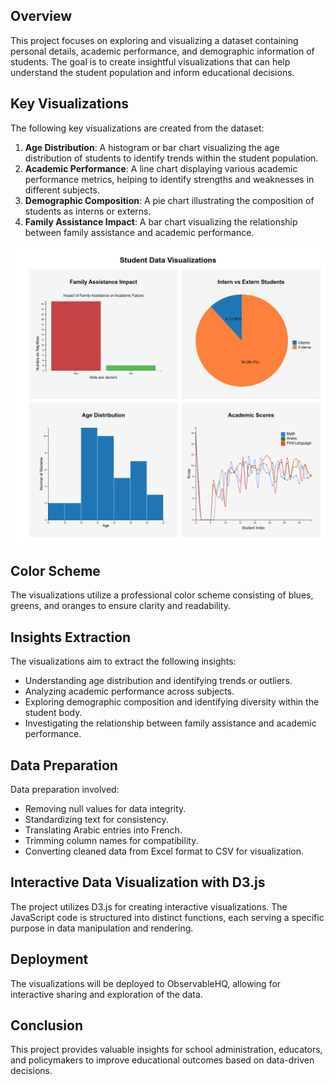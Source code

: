 ## Overview
This project focuses on exploring and visualizing a dataset containing personal details, academic performance, and demographic information of students. The goal is to create insightful visualizations that can help understand the student population and inform educational decisions.

## Key Visualizations
The following key visualizations are created from the dataset:

1. **Age Distribution**: A histogram or bar chart visualizing the age distribution of students to identify trends within the student population.
2. **Academic Performance**: A line chart displaying various academic performance metrics, helping to identify strengths and weaknesses in different subjects.
3. **Demographic Composition**: A pie chart illustrating the composition of students as interns or externs.
4. **Family Assistance Impact**: A bar chart visualizing the relationship between family assistance and academic performance.

![Dashboard Visualization](public/dashboard.png)

## Color Scheme
The visualizations utilize a professional color scheme consisting of blues, greens, and oranges to ensure clarity and readability.

## Insights Extraction
The visualizations aim to extract the following insights:
- Understanding age distribution and identifying trends or outliers.
- Analyzing academic performance across subjects.
- Exploring demographic composition and identifying diversity within the student body.
- Investigating the relationship between family assistance and academic performance.

## Data Preparation
Data preparation involved:
- Removing null values for data integrity.
- Standardizing text for consistency.
- Translating Arabic entries into French.
- Trimming column names for compatibility.
- Converting cleaned data from Excel format to CSV for visualization.

## Interactive Data Visualization with D3.js
The project utilizes D3.js for creating interactive visualizations. The JavaScript code is structured into distinct functions, each serving a specific purpose in data manipulation and rendering.

## Deployment
The visualizations will be deployed to ObservableHQ, allowing for interactive sharing and exploration of the data.

## Conclusion
This project provides valuable insights for school administration, educators, and policymakers to improve educational outcomes based on data-driven decisions.